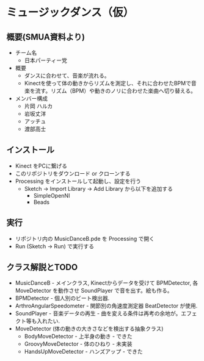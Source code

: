 # ミュージックダンス（仮）

## 概要(SMUA資料より)

* チーム名
  * 日本パーティー党
* 概要
  * ダンスに合わせて、音楽が流れる。
  * Kinectを使って体の動きからリズムを測定し、それに合わせたBPMで音楽を流す。リズム（BPM）や動きのノリに合わせた楽曲へ切り替える。
* メンバー構成
  * 片岡 ハルカ
  * 岩坂丈洋
  * アッチュ
  * 渡部高士

## インストール

* Kinect をPCに繋げる
* このリポジトリをダウンロード or クローンする
* Processing をインストールして起動し、設定を行う
  * Sketch -> Import Library -> Add Library から以下を追加する
    * SimpleOpenNI
    * Beads

## 実行

* リポジトリ内の MusicDanceB.pde を Processing で開く
* Run (Sketch -> Run) で実行する

## クラス解説とTODO

* MusicDanceB - メインクラス, Kinectからデータを受けて BPMDetector, 各MoveDetector を動作させ SoundPlayer で音を出す。絵も作る。
* BPMDetector - 個人別のビート検出器.
* ArthroAngularSpeedometer - 関節別の角速度測定器 BeatDetector が使用.
* SoundPlayer - 音楽データの再生 - 曲を変える条件は再考の余地が。エフェクト等も入れたい.
* MoveDetector (体の動きの大きさなどを検出する抽象クラス)
  * BodyMoveDetector - 上半身の動き - できた
  * GroovyMoveDetector - 体のひねり - 未実装
  * HandsUpMoveDetector - ハンズアップ - できた

